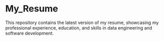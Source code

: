 # My_Resume
This repository contains the latest version of my resume, showcasing my professional experience, education, and skills in data engineering and software development.
